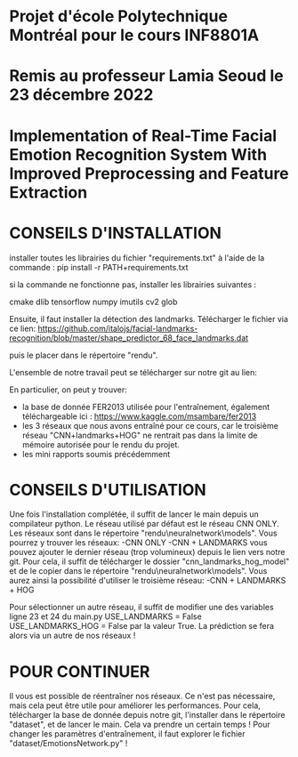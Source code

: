 # Projet d'école Polytechnique Montréal pour le cours INF8801A
# Remis au professeur Lamia Seoud le 23 décembre 2022

# Implementation of Real-Time Facial Emotion Recognition System With Improved Preprocessing and Feature Extraction

# CONSEILS D'INSTALLATION
installer toutes les librairies du fichier "requirements.txt" à l'aide de la commande :
pip install -r PATH+requirements.txt

si la commande ne fonctionne pas, installer les librairies suivantes :

cmake
dlib
tensorflow
numpy
imutils
cv2
glob



Ensuite, il faut installer la détection des landmarks.
Télécharger le fichier via ce lien:
https://github.com/italojs/facial-landmarks-recognition/blob/master/shape_predictor_68_face_landmarks.dat

puis le placer dans le répertoire "rendu".

L'ensemble de notre travail peut se télécharger sur notre git au lien:


En particulier, on peut y trouver:
- la base de donnée FER2013 utilisée pour l'entraînement, également téléchargeable ici : https://www.kaggle.com/msambare/fer2013
- les 3 réseaux que nous avons entraîné pour ce cours, car le troisième réseau "CNN+landmarks+HOG" ne rentrait pas dans la limite de mémoire autorisée pour le rendu du projet.
- les mini rapports soumis précédemment




# CONSEILS D'UTILISATION

Une fois l'installation complétée, il suffit de lancer le main depuis un compilateur python.
Le réseau utilisé par défaut est le réseau CNN ONLY.
Les réseaux sont dans le répertoire "rendu\neuralnetwork\models".
Vous pourrez y trouver les réseaux:
-CNN ONLY
-CNN + LANDMARKS
vous pouvez ajouter le dernier réseau (trop volumineux) depuis le lien vers notre git.
Pour cela, il suffit de télécharger le dossier "cnn_landmarks_hog_model" et de le copier dans le répertoire "rendu\neuralnetwork\models".
Vous aurez ainsi la possibilité d'utiliser le troisième réseau:
-CNN + LANDMARKS + HOG

Pour sélectionner un autre réseau, il suffit de modifier une des variables ligne 23 et 24 du main.py
USE_LANDMARKS = False
USE_LANDMARKS_HOG = False
par la valeur True.
La prédiction se fera alors via un autre de nos réseaux !


# POUR CONTINUER

Il vous est possible de réentraîner nos réseaux. Ce n'est pas nécessaire, mais cela peut être utile pour améliorer les performances.
Pour cela, télécharger la base de donnée depuis notre git, l'installer dans le répertoire "dataset", et de lancer le main. Cela va prendre un certain temps !
Pour changer les paramètres d'entraînement, il faut explorer le fichier "dataset/EmotionsNetwork.py" ! 

